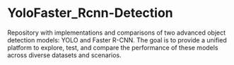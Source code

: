# YoloFaster_Rcnn-Detection
Repository with implementations and comparisons of two advanced object detection models: YOLO and Faster R-CNN. The goal is to provide a unified platform to explore, test, and compare the performance of these models across diverse datasets and scenarios.
